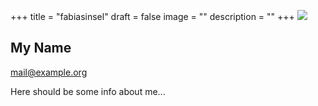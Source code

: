 +++
title = "fabiasinsel"
draft = false
image = ""
description = ""
+++
![](/img/default-author.jpg)

## My Name

mail@example.org

Here should be some info about me...